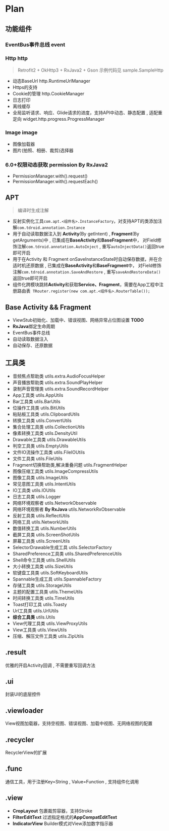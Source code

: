 # Plan

## 功能组件

### EventBus事件总线 event



### Http http

> Retrofit2 + OkHttp3 + RxJava2 + Gson 示例代码见 sample.SampleHttp

- 动态BaseUrl http.RuntimeUrlManager
- Https的支持
- Cookie的管理 http.CookieManager
- 日志打印
- 离线缓存
- 全局监听请求、响应、Glide请求的进度，支持API中动态、静态配置 , 适配重定向 widget.http.progress.ProgressManager

### Image image

- 图像加载器
- 图片(拍照、相册、裁剪)选择器

### 6.0+权限动态获取 permission By RxJava2

- PermissionManager.with().request()
- PermissionManager.with().requestEach()

## APT

> 编译时生成注解

- 反射实例化工具`com.apt.<组件名>.InstanceFactory`，对支持APT的类添加注解`com.tdroid.annotation.Instance`
- 用于自动读取数据注入到 **Activity**(By getIntent) , **Fragment**(By getArguments)中 , 已集成在**BaseActivity**和**BaseFragment**中，
对Field修饰注解`com.tdroid.annotation.AutoInject` , 重写`autoInjectData()`返回true即可开启
- 用于在Activity 和 Fragment onSaveInstanceState时自动保存数据，并在合适时机还原数据 , 已集成在**BaseActivity**和**BaseFragment**中，
  对Field修饰注解`com.tdroid.annotation.SaveAndRestore` , 重写`saveAndRestoreData()`返回true即可开启
- 组件化跨模块跳转**Activity**和获取**Service、Fragment**，需要在App工程中注册路由表` TRouter.register(new com.apt.<组件名>.RouterTable());`

## Base Activity && Fragment

- ViewStub初始化、加载中、错误视图、网络异常占位图设置 **TODO**
- **RxJava**绑定生命周期
- EventBus事件总线
- 自动读取数据注入
- 自动保存、还原数据

## 工具类

- 音频焦点帮助类 utils.extra.AudioFocusHelper
- 声音播放帮助类 utils.extra.SoundPlayHelper
- 录制声音管理类 utils.extra.SoundRecordHelper
- App工具类 utils.AppUtils
- Bar工具类 utils.BarUtils
- 位操作工具类 utils.BitUtils
- 粘贴板工具类 utils.ClipboardUtils
- 转换工具类 utils.ConvertUtils
- 集合处理工具类 utils.CollectionUtils
- 像素转换工具类 utils.DensityUtil
- Drawable工具类 utils.DrawableUtils
- 判空工具类 utils.EmptyUtils
- 文件IO流操作工具类 utils.FileIOUtils
- 文件工具类 utils.FileUtils
- Fragment切换帮助类,解决重叠问题 utils.FragmentHelper
- 图像压缩工具类 utils.ImageCompressUtils
- 图像工具类 utils.ImageUtils
- 常见意图工具类 utils.IntentUtils
- IO工具类 utils.IOUtils
- 日志工具类 utils.Logger
- 网络环境观察者 utils.NetworkObservable
- 网络环境观察者 **By RxJava** utils.NetworkRxObservable
- 反射工具类 utils.ReflectUtils
- 网络工具 utils.NetworkUtils
- 数值转换工具 utils.NumberUtils
- 截屏工具类 utils.ScreenShotUtils
- 屏幕工具类 utils.ScreenUtils
- SelectorDrawable生成工具 utils.SelectorFactory
- SharedPreference工具类 utils.SharedPreferenceUtils
- Shell命令工具类 utils.ShellUtils
- 大小转换工具类 utils.SizeUtils
- 软键盘工具类 utils.SoftKeyboardUtils
- Spannable生成工具 utils.SpannableFactory
- 存储工具类 utils.StorageUtils
- 主题的配置工具类 utils.ThemeUtils
- 时间转换工具类 utils.TimeUtils
- Toast打印工具 utils.Toasty
- Url工具类 utils.UrlUtils 
- **综合工具类** utils.Utils
- View代理工具类 utils.ViewProxyUtils
- View工具类 utils.ViewUtils
- 压缩、解压文件工具类 utils.ZipUtils

## .result

优雅的开启Activity回调 , 不需要重写回调方法

## .ui

封装UI的底层控件

## .viewloader

View视图加载器，支持空视图、错误视图、加载中视图、无网络视图的配置

## .recycler

RecyclerView的扩展

## .func

通信工具，用于注册Key=String , Value=Function , 支持组件化调用

## .view

- **CropLayout** 包裹裁剪容器，支持Stroke 
- **FilterEditText** 过滤指定格式的**AppCompatEditText**
- **IndicatorView** Builder模式对View添加数字指示器